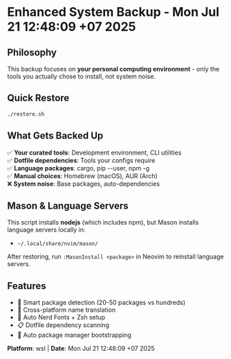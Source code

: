 # Enhanced System Backup - Mon Jul 21 12:48:09 +07 2025

## Philosophy
This backup focuses on **your personal computing environment** - only the tools you actually chose to install, not system noise.


## Quick Restore

```bash
./restore.sh
```

## What Gets Backed Up


✅ **Your curated tools**: Development environment, CLI utilities  
✅ **Dotfile dependencies**: Tools your configs require  
✅ **Language packages**: cargo, pip --user, npm -g  
✅ **Manual choices**: Homebrew (macOS), AUR (Arch)  
❌ **System noise**: Base packages, auto-dependencies


## Mason & Language Servers

This script installs **nodejs** (which includes npm), but Mason installs language servers locally in:
- `~/.local/share/nvim/mason/`

After restoring, run `:MasonInstall <package>` in Neovim to reinstall language servers.


## Features


- 🎯 Smart package detection (20-50 packages vs hundreds)
- 🔄 Cross-platform name translation  
- 🎨 Auto Nerd Fonts + Zsh setup
- 📋 Dotfile dependency scanning
- 🔧 Auto package manager bootstrapping


**Platform**: wsl | **Date**: Mon Jul 21 12:48:09 +07 2025
